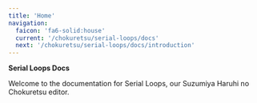 ```yaml
---
title: 'Home'
navigation:
  faicon: 'fa6-solid:house'
  current: '/chokuretsu/serial-loops/docs'
  next: '/chokuretsu/serial-loops/docs/introduction'
---
```

<b class="sl-header">Serial Loops Docs</b> 

Welcome to the documentation for Serial Loops, our Suzumiya Haruhi no Chokuretsu editor.